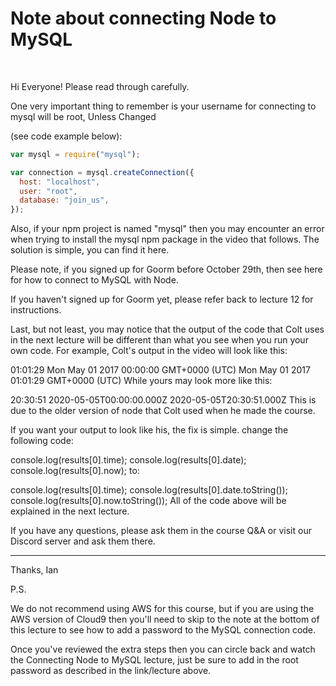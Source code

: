 <h1>Note about connecting Node to MySQL</h1>

</br>

Hi Everyone!
Please read through carefully.

One very important thing to remember is your username for connecting to mysql will be root, Unless Changed

(see code example below):

```js
var mysql = require("mysql");

var connection = mysql.createConnection({
  host: "localhost",
  user: "root",
  database: "join_us",
});
```

Also, if your npm project is named "mysql" then you may encounter an error when trying to install the mysql npm package in the video that follows. The solution is simple, you can find it here.

Please note, if you signed up for Goorm before October 29th, then see here for how to connect to MySQL with Node.

If you haven't signed up for Goorm yet, please refer back to lecture 12 for instructions.

Last, but not least, you may notice that the output of the code that Colt uses in the next lecture will be different than what you see when you run your own code.
For example, Colt's output in the video will look like this:

01:01:29
Mon May 01 2017 00:00:00 GMT+0000 (UTC)
Mon May 01 2017 01:01:29 GMT+0000 (UTC)
While yours may look more like this:

20:30:51
2020-05-05T00:00:00.000Z
2020-05-05T20:30:51.000Z
This is due to the older version of node that Colt used when he made the course.

If you want your output to look like his, the fix is simple.
change the following code:

console.log(results[0].time);
console.log(results[0].date);
console.log(results[0].now);
to:

console.log(results[0].time);
console.log(results[0].date.toString());
console.log(results[0].now.toString());
All of the code above will be explained in the next lecture.

If you have any questions, please ask them in the course Q&A or visit our Discord server and ask them there.

---

Thanks,
Ian

P.S.

We do not recommend using AWS for this course, but if you are using the AWS version of Cloud9 then you'll need to skip to the note at the bottom of this lecture to see how to add a password to the MySQL connection code.

Once you've reviewed the extra steps then you can circle back and watch the Connecting Node to MySQL lecture, just be sure to add in the root password as described in the link/lecture above.
